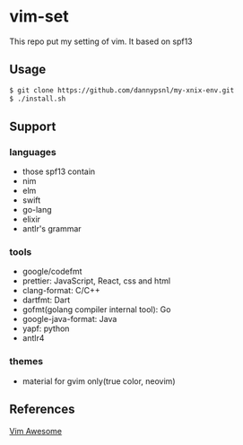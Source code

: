 # vim-set

This repo put my setting of vim.
It based on spf13

## Usage

```bash
$ git clone https://github.com/dannypsnl/my-xnix-env.git
$ ./install.sh
```

## Support

### languages

- those spf13 contain
- nim
- elm
- swift
- go-lang
- elixir
- antlr's grammar

### tools

- google/codefmt
- prettier: JavaScript, React, css and html
- clang-format: C/C++
- dartfmt: Dart
- gofmt(golang compiler internal tool): Go
- google-java-format: Java
- yapf: python
- antlr4

### themes

- material for gvim only(true color, neovim)

## References

[Vim Awesome](https://vimawesome.com/)
